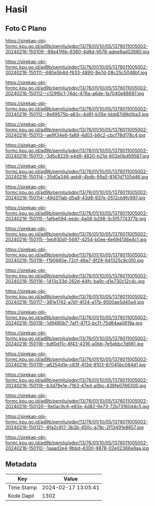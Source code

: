 # Hasil

## Foto C Plano

https://sirekap-obj-formc.kpu.go.id/ad9b/pemilu/pdpr/13/76/01/10/05/1376011005002-20240216-150109--88e41f6b-6360-4d8d-9576-adee8ad02680.jpg

https://sirekap-obj-formc.kpu.go.id/ad9b/pemilu/pdpr/13/76/01/10/05/1376011005002-20240216-150111--680e5b4d-f633-4890-8e7d-08c25c5048bf.jpg

https://sirekap-obj-formc.kpu.go.id/ad9b/pemilu/pdpr/13/76/01/10/05/1376011005002-20240216-150112--c129f6c1-74dc-476a-a6de-1a7040e88697.jpg

https://sirekap-obj-formc.kpu.go.id/ad9b/pemilu/pdpr/13/76/01/10/05/1376011005002-20240216-150112--8e69575b-a63c-4d81-b35e-bbb87d9b0ba3.jpg

https://sirekap-obj-formc.kpu.go.id/ad9b/pemilu/pdpr/13/76/01/10/05/1376011005002-20240216-150113--ae9f34e6-fa89-4d03-b6c2-cbcf78d178c4.jpg

https://sirekap-obj-formc.kpu.go.id/ad9b/pemilu/pdpr/13/76/01/10/05/1376011005002-20240216-150113--3d5c8229-e4d9-4820-b21d-602e0bd59587.jpg

https://sirekap-obj-formc.kpu.go.id/ad9b/pemilu/pdpr/13/76/01/10/05/1376011005002-20240216-150114--35d0a346-aeb8-4bdb-99a5-8167d7105d46.jpg

https://sirekap-obj-formc.kpu.go.id/ad9b/pemilu/pdpr/13/76/01/10/05/1376011005002-20240216-150114--49d311ab-d5a9-43d8-937e-0512cb9fc997.jpg

https://sirekap-obj-formc.kpu.go.id/ad9b/pemilu/pdpr/13/76/01/10/05/1376011005002-20240216-150115--1afbe094-eedc-4a08-b298-3c5f5774377b.jpg

https://sirekap-obj-formc.kpu.go.id/ad9b/pemilu/pdpr/13/76/01/10/05/1376011005002-20240216-150115--1eb930d1-5697-4254-b0ee-6e694136e4c1.jpg

https://sirekap-obj-formc.kpu.go.id/ad9b/pemilu/pdpr/13/76/01/10/05/1376011005002-20240216-150116--f190665e-72cf-46e7-8f29-841325c9c0f0.jpg

https://sirekap-obj-formc.kpu.go.id/ad9b/pemilu/pdpr/13/76/01/10/05/1376011005002-20240216-150116--1413c33d-262d-44fc-ba9c-d1e730c12c4c.jpg

https://sirekap-obj-formc.kpu.go.id/ad9b/pemilu/pdpr/13/76/01/10/05/1376011005002-20240216-150117--381e1742-a7d1-4f24-a17b-9500ae5d40a4.jpg

https://sirekap-obj-formc.kpu.go.id/ad9b/pemilu/pdpr/13/76/01/10/05/1376011005002-20240216-150118--1d9490b7-7af1-47f3-bc11-75d84aa0819a.jpg

https://sirekap-obj-formc.kpu.go.id/ad9b/pemilu/pdpr/13/76/01/10/05/1376011005002-20240216-150118--bdf0d11c-8f43-4316-a0bb-7e5ebbc7d981.jpg

https://sirekap-obj-formc.kpu.go.id/ad9b/pemilu/pdpr/13/76/01/10/05/1376011005002-20240216-150119--a6254d1e-c83f-413d-9103-87045bc084d1.jpg

https://sirekap-obj-formc.kpu.go.id/ad9b/pemilu/pdpr/13/76/01/10/05/1376011005002-20240216-150119--b3d79e1e-7163-47ed-a0bc-438fe0766300.jpg

https://sirekap-obj-formc.kpu.go.id/ad9b/pemilu/pdpr/13/76/01/10/05/1376011005002-20240216-150120--9e0ac9c6-e83e-4d82-9e73-72b73160d4c5.jpg

https://sirekap-obj-formc.kpu.go.id/ad9b/pemilu/pdpr/13/76/01/10/05/1376011005002-20240216-150121--6fa2c917-3b2b-450c-a78c-2f13491e8857.jpg

https://sirekap-obj-formc.kpu.go.id/ad9b/pemilu/pdpr/13/76/01/10/05/1376011005002-20240216-150110--1aaad2e4-9bbd-4300-9878-02e02366a9aa.jpg


## Metadata

| Key        | Value               |
| ---------- | ------------------- |
| Time Stamp | 2024-02-17 13:05:41 |
| Kode Dapil | 1302                |



